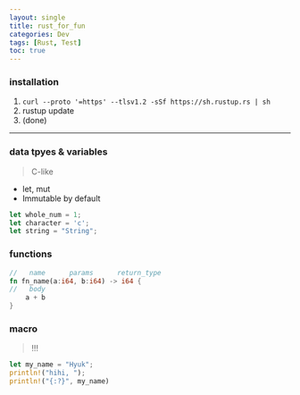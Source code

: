```yaml
---
layout: single 
title: rust_for_fun
categories: Dev
tags: [Rust, Test]
toc: true
---
```


### installation
1. `curl --proto '=https' --tlsv1.2 -sSf https://sh.rustup.rs | sh`
2. rustup update
3. (done)
   
---

### data tpyes & variables
  > C-like

- let, mut
- Immutable by default

```rust
let whole_num = 1;
let character = 'c';
let string = "String";
```

### functions
```rust
//   name      params      return_type
fn fn_name(a:i64, b:i64) -> i64 {
//   body
    a + b
}
```

### macro
>  !!! 

```rust
let my_name = "Hyuk";
println!("hihi, ");
println!("{:?}", my_name)
```

